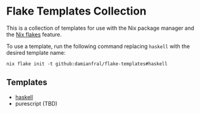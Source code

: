 # Flake Templates Collection

This is a collection of templates for use with the Nix package manager and the
[Nix flakes](https://nixos.wiki/wiki/Flakes) feature.

To use a template, run the following command replacing `haskell` with the
desired template name:

```shell
nix flake init -t github:damianfral/flake-templates#haskell
```

## Templates

- [haskell](./haskell/README.md)
- purescript (TBD)
